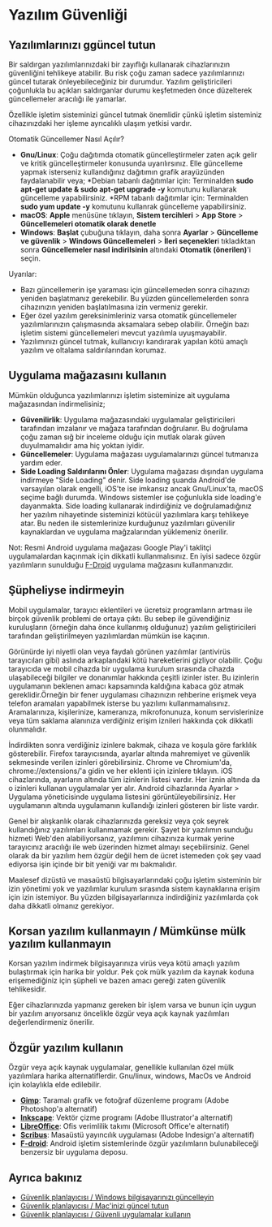 # Yazılım Güvenliği

## Yazılımlarınızı ggüncel tutun

Bir saldırgan yazılımlarınızdaki bir zayıflığı kullanarak cihazlarınızın güvenliğini tehlikeye atabilir. Bu risk çoğu zaman sadece yazılımlarınızı güncel tutarak önleyebileceğiniz bir durumdur. Yazılım geliştiricileri çoğunlukla bu açıkları saldırganlar durumu keşfetmeden önce düzelterek güncellemeler aracılığı ile yamarlar. 

Özellikle işletim sisteminizi güncel tutmak önemlidir çünkü işletim sisteminiz cihazınızdaki her işleme ayrıcalıklı ulaşım yetkisi vardır.

Otomatik Güncellemer Nasıl Açılır?

* **Gnu/Linux**: Çoğu dağıtımda otomatik güncelleştirmeler zaten açık gelir ve kritik güncelleştirmeler konusunda uyarılırsınız. Elle güncelleme yapmak isterseniz kullandığınız dağıtımın grafik arayüzünden faydalanabilir veya;
	*Debian tabanlı dağıtımlar için: Terminalden **sudo apt-get update & sudo apt-get upgrade -y** komutunu kullanarak güncelleme yapabilirsiniz.
	*RPM tabanlı dağıtımlar için: Terminalden **sudo yum update -y** komutunu kullanrak güncelleme yapabilirsiniz.
* **macOS**: **Apple** menüsüne tıklayın, **Sistem tercihleri** > **App Store** > **Güncellemeleri otomatik olarak denetle**
* **Windows**: **Başlat** çubuğuna tıklayın, daha sonra **Ayarlar** > **Güncelleme ve güvenlik** > **Windows Güncellemeleri** > **İleri seçenekler**i tıkladıktan sonra **Güncellemeler nasıl indirilsinin** altındaki **Otomatik (önerilen)**'i seçin.

Uyarılar:

* Bazı güncellemerin işe yaraması için güncellemeden sonra cihazınızı yeniden başlatmanız gerekebilir. Bu yüzden güncellemelerden sonra cihazınızın yeniden başlatılmasına izin vermeniz gerekir.
* Eğer özel yazılım gereksinimleriniz varsa otomatik güncellemeler yazılımlarınızın çalışmasında aksamalara sebep olabilir. Örneğin bazı işletim sistemi güncellemeleri mevcut yazılımla uyuşmayabilir.
* Yazılımınızı güncel tutmak, kullanıcıyı kandırarak yapılan kötü amaçlı yazılım ve oltalama saldırılarından korumaz.

## Uygulama mağazasını kullanın

Mümkün olduğunca yazılımlarınızı işletim sisteminize ait uygulama mağazasından indirmelisiniz;

* **Güvenilirlik**: Uygulama mağazasındaki uygulamalar geliştiricileri tarafından imzalanır ve mağaza tarafından doğrulanır. Bu doğrulama çoğu zaman sığ bir inceleme olduğu için mutlak olarak güven duyulmamalıdır ama hiç yoktan iyidir.
* **Güncellemeler**: Uygulama mağazası uygulamalarınızı güncel tutmanıza yardım eder.
* **Side Loading Saldırılarını Önler**: Uygulama mağazası dışından uygulama indirmeye "Side Loading" denir. Side loading şuanda Android'de varsayılan olarak engelli, iOS'te ise imkansız ancak Gnu/Linux'ta, macOS seçime bağlı durumda. Windows sistemler ise çoğunlukla side loading'e dayanmakta. Side loading kullanarak indirdiğiniz ve doğrulamadığınız her yazılım nihayetinde sisteminizi kötücül yazılımlara karşı tehlikeye atar. Bu neden ile sistemlerinize kurduğunuz yazılımları güvenilir kaynaklardan ve uygulama mağzalarından yüklemeniz önerilir.

Not: Resmi Android uygulama mağazası Google Play'i taklitçi uygulamalardan kaçınmak için dikkatli kullanmalısınız. En iyisi sadece özgür yazılımların sunulduğu [F-Droid](https://f-droid.org) uygulama mağzasını kullanmanızdır.

## Şüpheliyse indirmeyin

Mobil uygulamalar, tarayıcı eklentileri ve ücretsiz programların artması ile birçok güvenlik problemi de ortaya çıktı. Bu sebep ile güvendiğiniz kuruluşların (örneğin daha önce kullanmış olduğunuz) yazılım geliştiricileri tarafından geliştirilmeyen yazılımlardan mümkün ise kaçının.

Görünürde iyi niyetli olan veya faydalı görünen yazılımlar (antivirüs tarayıcıları gibi) aslında arkaplandaki kötü hareketlerini gizliyor olabilir. Çoğu tarayıcıda ve mobil cihazda bir uygulama kurulum sırasında cihazda ulaşabileceği bilgiler ve donanımlar hakkında çeşitli izinler ister. Bu izinlerin uygulamanın beklenen amacı kapsamında kaldığına kabaca göz atmak gereklidir.Örneğin bir fener uygulaması cihazınızın rehberine erişmek veya telefon aramaları yapabilmek isterse bu yazılımı kullanmamalısınız. Aramalarınıza, kişilerinize, kameranıza, mikrofonunuza, konum servislerinize veya tüm saklama alanınıza verdiğiniz erişim iznileri hakkında çok dikkatli olunmalıdır.

İndirdikten sonra verdiğiniz izinlere bakmak, cihaza ve koşula göre farklılık gösterebilir. Firefox tarayıcısında, ayarlar altında mahremiyet ve güvenlik sekmesinde verilen izinleri görebilirsiniz. Chrome ve Chromium'da, chrome://extensions/'a gidin ve her eklenti için izinlere tıklayın. iOS cihazlarında, ayarların altında tüm izinlerin listesi vardır. Her iznin altında da o izinleri kullanan uygulamalar yer alır. Android cihazlarında Ayarlar > Uygulama yöneticisinde uygulama listesini görüntüleyebilirsiniz. Her uygulamanın altında uygulamanın kullandığı izinleri gösteren bir liste vardır.

Genel bir alışkanlık olarak cihazlarınızda gereksiz veya çok seyrek kullandığınız yazılımları kullanmamak gerekir. Şayet bir yazılımın sunduğu hizmeti Web'den alabiliyorsanız, yazılımını cihazınıza kurmak yerine tarayıcınız aracılığı ile web üzerinden hizmet almayı seçebilirsiniz. Genel olarak da bir yazılım hem özgür değil hem de ücret istemeden çok şey vaad ediyorsa işin içinde bir bit yeniği var mı bakmalıdır.

Maalesef dizüstü ve masaüstü bilgisayarlarındaki çoğu işletim sisteminin bir izin yönetimi yok ve yazılımlar kurulum sırasında sistem kaynaklarına erişim için izin istemiyor. Bu yüzden bilgisayarlarınıza indirdiğiniz yazılımlarda çok daha dikkatli olmanız gerekiyor.

## Korsan yazılım kullanmayın / Mümkünse mülk yazılım kullanmayın

Korsan yazılım indirmek bilgisayarınıza virüs veya kötü amaçlı yazılım bulaştırmak için harika bir yoldur. Pek çok mülk yazılım da kaynak koduna erişemediğiniz için şüpheli ve bazen amacı gereği zaten güvenlik tehlikesidir.

Eğer cihazlarınızda yapmanız gereken bir işlem varsa ve bunun için uygun bir yazılım arıyorsanız öncelikle özgür veya açık kaynak yazılımları değerlendirmeniz önerilir.

## Özgür yazılım kullanın

Özgür veya açık kaynak uygulamalar, genellikle kullanılan özel mülk yazılımlara harika alternatiflerdir. Gnu/linux, windows, MacOs ve Android için kolaylıkla elde edilebilir.

* **[Gimp](https://www.gimp.org/)**: Taramalı grafik ve fotoğraf düzenleme programı (Adobe Photoshop'a alternatif)
* **[Inkscape](https://inkscape.org/en/)**: Vektör çizme programı (Adobe Illustrator'a alternatif)
* **[LibreOffice](https://www.libreoffice.org/)**: Ofis verimlilik takımı (Microsoft Office'e alternatif)
* **[Scribus](https://www.scribus.net)**: Masaüstü yayıncılık uygulaması (Adobe Indesign'a alternatif)
* **[F-droid](https://f-droid.org)**: Android işletim sistemlerinde özgür yazılımların bulunabileceği benzersiz bir uygulama deposu.

## Ayrıca bakınız

* [Güvenlik planlayıcısı / Windows bilgisayarınızı güncelleyin](https://securityplanner.org/#/tool/update-your-windows-computer)
* [Güvenlik planlayıcısı / Mac'inizi güncel tutun](https://securityplanner.org/#/tool/keep-your-mac-updated)
* [Güvenlik planlayıcısı / Güvenli uygulamalar kullanın](https://securityplanner.org/#/tool/use-safe-apps)
